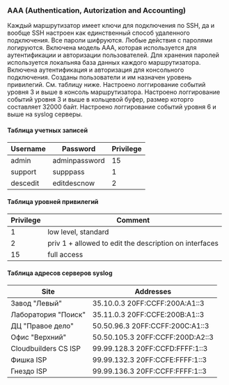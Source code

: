 ### AAA (Authentication, Autorization and Accounting)

  Каждый маршрутизатор имеет ключи для подключения по SSH, да и вообще SSH настроен как единственный способ удаленного подключения.
  Все пароли шифруются. Любые действия с паролями логируются.
  Включена модель AAA, которая используется для аутентификации и авторизации пользователей. Для хранения паролей используется локальняа база данных каждого маршрутизатора.
  Включена аутентификация и авторизация для консольного подключения.
  Созданы пользователи и им назначен уровень привилегий. См. таблицу ниже.
  Настроено логгирование событий уровня 3 и выше в консоль маршрутизатора.
  Настроено логгирование событий уровня 3 и выше в кольцевой буфер, размер которго составляет 32000 байт.
  Настроено логгирование событий уровня 6 и выше на syslog серверы.

#### Таблица учетных записей

| Username | Password | Privilege |
|----------|----------|-----------|
| admin | adminpassword | 15 |
| support | supppass | 1 |
| descedit | editdescnow | 2 |

####  Таблица уровней привилегий

| Privilege | Comment |
|-----------|---------|
| 1 | low level, standard |
| 2 | priv 1 + allowed to edit the description on interfaces |
| 15 | full access |

####  Таблица адресов серверов syslog

| Site | Addresses |
|------|-----------|
| Завод "Левый" | 35.10.0.3 20FF:CCFF:200A:A1::3 |
| Лаборатория "Поиск" | 35.11.0.3 20FF:CCFE:200B:A1::3 |
| ДЦ "Правое дело" | 50.50.96.3 20FF:CCFF:200C:A1::3 |
| Офис "Верхний" | 50.50.105.3 20FF:CCFF:200D:A2::3 |
| Cloudbuilders CS ISP | 99.99.128.3 20FF:CCFD:FFFF:1::3 |
| Фишка ISP | 99.99.132.3 20FF:CCFE:FFFF:1::3 |
| Гнездо ISP | 99.99.136.3 20FF:CCFF:FFFF:1::3 |
